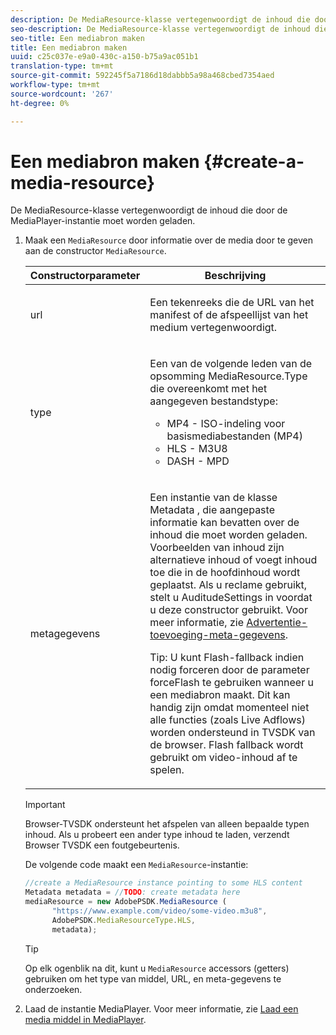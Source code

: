 ```yaml
---
description: De MediaResource-klasse vertegenwoordigt de inhoud die door de MediaPlayer-instantie moet worden geladen.
seo-description: De MediaResource-klasse vertegenwoordigt de inhoud die door de MediaPlayer-instantie moet worden geladen.
seo-title: Een mediabron maken
title: Een mediabron maken
uuid: c25c037e-e9a0-430c-a150-b75a9ac051b1
translation-type: tm+mt
source-git-commit: 592245f5a7186d18dabbb5a98a468cbed7354aed
workflow-type: tm+mt
source-wordcount: '267'
ht-degree: 0%

---
```



# Een mediabron maken {#create-a-media-resource}

De MediaResource-klasse vertegenwoordigt de inhoud die door de MediaPlayer-instantie moet worden geladen.

1. Maak een `MediaResource` door informatie over de media door te geven aan de constructor `MediaResource`.

   <table id="table_DD0D5D9129D54F73881399B9B4FF546A"> 
    <thead> 
    <tr> 
    <th colname="col1" class="entry"> Constructorparameter </th> 
    <th colname="col2" class="entry"> Beschrijving </th> 
    </tr> 
    </thead>
    <tbody> 
    <tr> 
    <td colname="col1"> <p>url </p> </td> 
    <td colname="col2"> <p>Een tekenreeks die de URL van het manifest of de afspeellijst van het medium vertegenwoordigt. </p> </td> 
    </tr> 
    <tr> 
    <td colname="col1"> <p>type </p> </td> 
    <td colname="col2"> <p>Een van de volgende leden van de opsomming <span class="codeph"> MediaResource.Type </span> die overeenkomt met het aangegeven bestandstype: </p> <p> 
    <ul id="ul_E9689FA06DC94BF4848F16E1F2F01A59"> 
    <li id="li_83A14B96CDC648C6AF6F5FA745343E1F"> <span class="codeph"> MP4  </span> - ISO-indeling voor basismediabestanden (MP4) </li> 
    <li id="li_FCD355151515412D9A78C3815DD09129"> <span class="codeph"> HLS  </span> - M3U8 </li> 
    <li id="li_9D3D306D49264830AC6EFB1F49524A3B"> <span class="codeph"> DASH  </span> - MPD </li> 
    </ul> </p> <p></p> </td> 
    </tr> 
    <tr> 
    <td colname="col1"> <p>metagegevens </p> </td> 
    <td colname="col2"> <p>Een instantie van de klasse <span class="codeph"> Metadata </span>, die aangepaste informatie kan bevatten over de inhoud die moet worden geladen. Voorbeelden van inhoud zijn alternatieve inhoud of voegt inhoud toe die in de hoofdinhoud wordt geplaatst. Als u reclame gebruikt, stelt u <span class="codeph"> AuditudeSettings </span> in voordat u deze constructor gebruikt. Voor meer informatie, zie <a href="../../ad-insertion/ad-insertion-metadata/c-psdk-browser-tvsdk-2.4-ad-insertion-metadata.md">Advertentie-toevoeging-meta-gegevens</a>. </p> <p>Tip:  U kunt Flash-fallback indien nodig forceren door de parameter <span class="codeph"> forceFlash </span> te gebruiken wanneer u een mediabron maakt. Dit kan handig zijn omdat momenteel niet alle functies (zoals Live Adflows) worden ondersteund in TVSDK van de browser. Flash fallback wordt gebruikt om video-inhoud af te spelen. </p> </td> 
    </tr> 
    </tbody> 
   </table>

   >[!IMPORTANT]
   >
   >Browser-TVSDK ondersteunt het afspelen van alleen bepaalde typen inhoud. Als u probeert een ander type inhoud te laden, verzendt Browser TVSDK een foutgebeurtenis.

   De volgende code maakt een `MediaResource`-instantie:

   ```js
   //create a MediaResource instance pointing to some HLS content 
   Metadata metadata = //TODO: create metadata here 
   mediaResource = new AdobePSDK.MediaResource ( 
         "https://www.example.com/video/some-video.m3u8", 
         AdobePSDK.MediaResourceType.HLS,  
         metadata);
   ```

   >[!TIP]
   >
   >Op elk ogenblik na dit, kunt u `MediaResource` accessors (getters) gebruiken om het type van middel, URL, en meta-gegevens te onderzoeken.

1. Laad de instantie MediaPlayer. Voor meer informatie, zie [Laad een media middel in MediaPlayer](../../content-playback-options-browser-tvsdk/mediaplayer-initialize-for-video/t-psdk-browser-tvsdk-2.4-media-resource-load.md).
